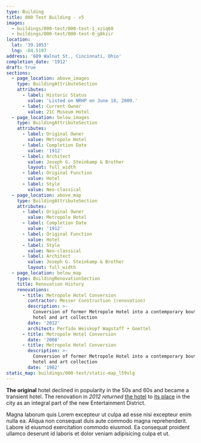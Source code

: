 ```yaml
---
type: Building
title: 000 Test Building - v5
images:
  - buildings/000-test/000-test-1_xziq60
  - buildings/000-test/000-test-0_g8kzir
location:
  lat: '39.1053'
  lng: -84.5197
address: '609 Walnut St., Cincinnati, Ohio'
completion_date: '1912'
draft: true
sections:
  - page_location: above_images
    type: BuildingAttributeSection
    attributes:
      - label: Historic Status
        value: 'Listed on NRHP on June 18, 2009.'
      - label: Current Owner
        value: 21C Museum Hotel
  - page_location: below_images
    type: BuildingAttributeSection
    attributes:
      - label: Original Owner
        value: Metropole Hotel
      - label: Completion Date
        value: '1912'
      - label: Architect
        value: Joseph G. Steinkamp & Brother
        layout: full_width
      - label: Original Function
        value: Hotel
      - label: Style
        value: Neo-classical
  - page_location: above_map
    type: BuildingAttributeSection
    attributes:
      - label: Original Owner
        value: Metropole Hotel
      - label: Completion Date
        value: '1912'
      - label: Original Function
        value: Hotel
      - label: Style
        value: Neo-classical
      - label: Architect
        value: Joseph G. Steinkamp & Brother
        layout: full_width
  - page_location: below_map
    type: BuildingRenovationSection
    title: Renovation History
    renovations:
      - title: Metropole Hotel Conversion
        contractor: Messer Construction (renovation)
        description: >-
          Conversion of former Metropole Hotel into a contemporary boutique
          hotel and art collection
        date: '2012'
        architect: Perfido Weiskopf Wagstaff + Goettel
      - title: Metropole Hotel Conversion
        date: '2008'
      - title: Metropole Hotel Conversion
        description: >-
          Conversion of former Metropole Hotel into a contemporary boutique
          hotel and art collection
        date: '1982'
static_map: buildings/000-test/static-map_l59vlg
---
```


**The original** hotel declined in popularity in the 50s and 60s and became a transient hotel. The renovation in _2012 returned_ [the hotel](https://www.21cmuseumhotels.com/cincinnati/) to [its place](/buildings/21c-museum-hotel) in the city as an integral part of the new Entertainment District.

Magna laborum quis Lorem excepteur ut culpa ad esse nisi excepteur enim nulla ea. Aliqua non consequat duis aute commodo magna reprehenderit. Labore id eiusmod exercitation commodo eiusmod. Ea consequat proident ullamco deserunt id laboris et dolor veniam adipisicing culpa et ut.
